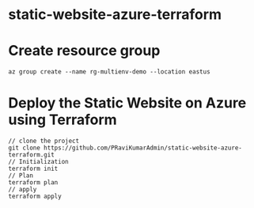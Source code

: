 # static-website-azure-terraform

# Create resource group
```
az group create --name rg-multienv-demo --location eastus
```

# Deploy the Static Website on Azure using Terraform
```
// clone the project
git clone https://github.com/PRaviKumarAdmin/static-website-azure-terraform.git
// Initialization
terraform init
// Plan
terraform plan
// apply
terraform apply

```
